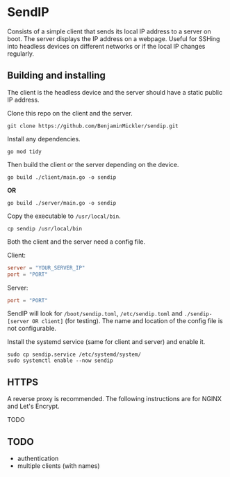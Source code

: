 # SendIP

Consists of a simple client that sends its local IP address to a server on boot. The server displays the IP address on a webpage. Useful for SSHing into headless devices on different networks or if the local IP changes regularly.

## Building and installing

The client is the headless device and the server should have a static public IP address.

Clone this repo on the client and the server.
```
git clone https://github.com/BenjaminMickler/sendip.git
```

Install any dependencies.
```
go mod tidy
```

Then build the client or the server depending on the device.
```
go build ./client/main.go -o sendip
```
**OR**
```
go build ./server/main.go -o sendip
```

Copy the executable to `/usr/local/bin`.
```
cp sendip /usr/local/bin
```

Both the client and the server need a config file.

Client:
```toml
server = "YOUR_SERVER_IP"
port = "PORT"
```

Server:
```toml
port = "PORT"
```

SendIP will look for `/boot/sendip.toml`, `/etc/sendip.toml` and `./sendip-[server OR client]` (for testing). The name and location of the config file is not configurable.

Install the systemd service (same for client and server) and enable it.
```
sudo cp sendip.service /etc/systemd/system/
sudo systemctl enable --now sendip
```

## HTTPS

A reverse proxy is recommended. The following instructions are for NGINX and Let's Encrypt.

TODO

## TODO

- authentication
- multiple clients (with names)